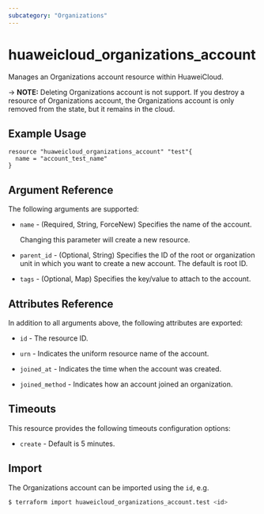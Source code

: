 ```yaml
---
subcategory: "Organizations"
---
```


# huaweicloud_organizations_account

Manages an Organizations account resource within HuaweiCloud.

-> **NOTE:** Deleting Organizations account is not support. If you destroy a resource of Organizations account,
the Organizations account is only removed from the state, but it remains in the cloud.

## Example Usage

```hcl
resource "huaweicloud_organizations_account" "test"{
  name = "account_test_name"
}
```

## Argument Reference

The following arguments are supported:

* `name` - (Required, String, ForceNew) Specifies the name of the account.

  Changing this parameter will create a new resource.

* `parent_id` - (Optional, String) Specifies the ID of the root or organization unit in which you want to create a new
  account. The default is root ID.

* `tags` - (Optional, Map) Specifies the key/value to attach to the account.

## Attributes Reference

In addition to all arguments above, the following attributes are exported:

* `id` - The resource ID.

* `urn` - Indicates the uniform resource name of the account.

* `joined_at` - Indicates the time when the account was created.

* `joined_method` - Indicates how an account joined an organization.

## Timeouts

This resource provides the following timeouts configuration options:

* `create` - Default is 5 minutes.

## Import

The Organizations account can be imported using the `id`, e.g.

```bash
$ terraform import huaweicloud_organizations_account.test <id>
```

